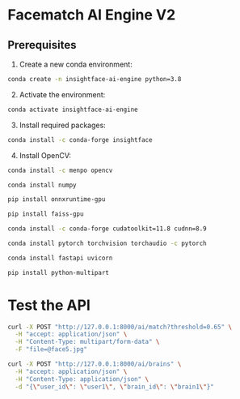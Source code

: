 # Facematch AI Engine V2

## Prerequisites

1. Create a new conda environment:
```bash
conda create -n insightface-ai-engine python=3.8
```

2. Activate the environment:
```bash
conda activate insightface-ai-engine
```

3. Install required packages:
```bash
conda install -c conda-forge insightface
```

4. Install OpenCV:
```bash
conda install -c menpo opencv
```

```bash
conda install numpy
```

```bash
pip install onnxruntime-gpu
```

```bash
pip install faiss-gpu
```

```bash
conda install -c conda-forge cudatoolkit=11.8 cudnn=8.9
```

```bash
conda install pytorch torchvision torchaudio -c pytorch
```

```bash
conda install fastapi uvicorn
```

```bash
pip install python-multipart
```

# Test the API
```bash
curl -X POST "http://127.0.0.1:8000/ai/match?threshold=0.65" \
  -H "accept: application/json" \
  -H "Content-Type: multipart/form-data" \
  -F "file=@face5.jpg"

curl -X POST "http://127.0.0.1:8000/ai/brains" \
  -H "accept: application/json" \
  -H "Content-Type: application/json" \
  -d "{\"user_id\": \"user1\", \"brain_id\": \"brain1\"}"
```


